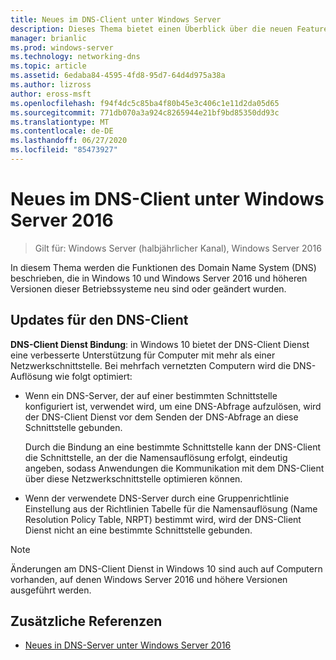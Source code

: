 ```yaml
---
title: Neues im DNS-Client unter Windows Server
description: Dieses Thema bietet einen Überblick über die neuen Features im DNS-Client unter Windows Server und Windows 10.
manager: brianlic
ms.prod: windows-server
ms.technology: networking-dns
ms.topic: article
ms.assetid: 6edaba84-4595-4fd8-95d7-64d4d975a38a
ms.author: lizross
author: eross-msft
ms.openlocfilehash: f94f4dc5c85ba4f80b45e3c406c1e11d2da05d65
ms.sourcegitcommit: 771db070a3a924c8265944e21bf9bd85350dd93c
ms.translationtype: MT
ms.contentlocale: de-DE
ms.lasthandoff: 06/27/2020
ms.locfileid: "85473927"
---
```

# <a name="whats-new-in-dns-client-in-windows-server-2016"></a>Neues im DNS-Client unter Windows Server 2016

>Gilt für: Windows Server (halbjährlicher Kanal), Windows Server 2016

In diesem Thema werden die Funktionen des Domain Name System (DNS) beschrieben, die in Windows 10 und Windows Server 2016 und höheren Versionen dieser Betriebssysteme neu sind oder geändert wurden.

## <a name="updates-to-dns-client"></a>Updates für den DNS-Client

**DNS-Client Dienst Bindung**: in Windows 10 bietet der DNS-Client Dienst eine verbesserte Unterstützung für Computer mit mehr als einer Netzwerkschnittstelle. Bei mehrfach vernetzten Computern wird die DNS-Auflösung wie folgt optimiert:

-   Wenn ein DNS-Server, der auf einer bestimmten Schnittstelle konfiguriert ist, verwendet wird, um eine DNS-Abfrage aufzulösen, wird der DNS-Client Dienst vor dem Senden der DNS-Abfrage an diese Schnittstelle gebunden.

    Durch die Bindung an eine bestimmte Schnittstelle kann der DNS-Client die Schnittstelle, an der die Namensauflösung erfolgt, eindeutig angeben, sodass Anwendungen die Kommunikation mit dem DNS-Client über diese Netzwerkschnittstelle optimieren können.

-   Wenn der verwendete DNS-Server durch eine Gruppenrichtlinie Einstellung aus der Richtlinien Tabelle für die Namensauflösung (Name Resolution Policy Table, NRPT) bestimmt wird, wird der DNS-Client Dienst nicht an eine bestimmte Schnittstelle gebunden.

> [!NOTE]
> Änderungen am DNS-Client Dienst in Windows 10 sind auch auf Computern vorhanden, auf denen Windows Server 2016 und höhere Versionen ausgeführt werden.

## <a name="additional-references"></a>Zusätzliche Referenzen

-   [Neues in DNS-Server unter Windows Server 2016](What-s-New-in-DNS-Server.md)


